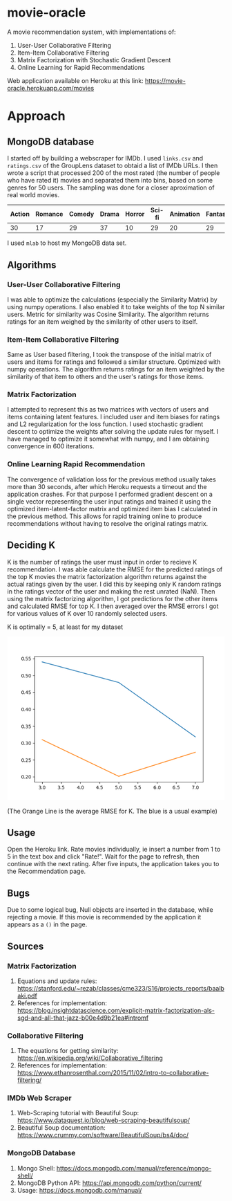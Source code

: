 # movie-oracle
A movie recommendation system, with implementations of:
1. User-User Collaborative Filtering
2. Item-Item Collaborative Filtering
3. Matrix Factorization with Stochastic Gradient Descent
4. Online Learning for Rapid Recommendations

Web application available on Heroku at this link: https://movie-oracle.herokuapp.com/movies

# Approach
## MongoDB database
I started off by building a webscraper for IMDb. I used `links.csv` and `ratings.csv` of the GroupLens dataset to obtaid a list of IMDb URLs. I then wrote a script that processed 200 of the most rated (the number of people who have rated it) movies and separated them into bins, based on some genres for 50 users. The sampling was done for a closer aproximation of real world movies. 

Action | Romance | Comedy | Drama | Horror | Sci-fi | Animation | Fantasy
-------|---------|--------|-------|--------|--------|-----------|-------
30  | 17 | 29 | 37  | 10  | 29 | 20  | 29

I used `mlab` to host my MongoDB data set.

## Algorithms
### User-User Collaborative Filtering
I was able to optimize the calculations (especially the Similarity Matrix) by using numpy operations. I also enabled it to take weights of the top N similar users. Metric for similarity was Cosine Similarity. The algorithm returns ratings for an item weighed by the similarity of other users to itself.
### Item-Item Collaborative Filtering
Same as User based filtering, I took the transpose of the initial matrix of users and items for ratings and followed a similar structure. Optimized with numpy operations. The algorithm returns ratings for an item weighted by the similarity of that item to others and the user's ratings for those items.
### Matrix Factorization
I attempted to represent this as two matrices with vectors of users and items containing latent features. I included user and item biases for ratings and L2 regularization for the loss function. I used stochastic gradient descent to optimize the weights after solving the update rules for myself. I have managed to optimize it somewhat with numpy, and I am obtaining convergence in 600 iterations. 
### Online Learning Rapid Recommendation
The convergence of validation loss for the previous method usually takes more than 30 seconds, after which Heroku requests a timeout and the application crashes. For that purpose I performed gradient descent on a single vector representing the user input ratings and trained it using the optimized item-latent-factor matrix and optimized item bias I calculated in the previous method. This allows for rapid training online to produce recommendations without having to resolve the original ratings matrix.

##  Deciding K
K is the number of ratings the user must input in order to recieve K recommendation. I was able calculate the RMSE for the predicted ratings of the top K movies the matrix factorization algorithm returns against the actual ratings given by the user. I did this by keeping only K random ratings in the ratings vector of the user and making the rest unrated (NaN). Then using the matrix factorizing algorithm, I got predictions for the other items and calculated RMSE for top K. I then averaged over the RMSE errors I got for various values of K over 10 randomly selected users. 

K  is optimally = 5, at least for my dataset

![alt text](https://github.com/divyam02/movie-oracle/blob/master/mf_plots/k_variance.png)

(The Orange Line is the average RMSE for K. The blue is a usual example)

## Usage
Open the Heroku link. Rate movies individually, ie insert a number from 1 to 5 in the text box and click "Rate!". Wait for the page to refresh, then continue with the next rating. After five inputs, the application takes you to the Recommendation page.

## Bugs
Due to some logical bug, Null objects are inserted in the database, while rejecting a movie. If this movie is recommended by the application it appears as a `()` in the page.

## Sources
### Matrix Factorization
1. Equations and update rules: https://stanford.edu/~rezab/classes/cme323/S16/projects_reports/baalbaki.pdf
2. References for implementation: https://blog.insightdatascience.com/explicit-matrix-factorization-als-sgd-and-all-that-jazz-b00e4d9b21ea#intromf
### Collaborative Filtering
1. The equations for getting similarity: https://en.wikipedia.org/wiki/Collaborative_filtering
2. References for implementation: https://www.ethanrosenthal.com/2015/11/02/intro-to-collaborative-filtering/
### IMDb Web Scraper
1. Web-Scraping tutorial with Beautiful Soup: https://www.dataquest.io/blog/web-scraping-beautifulsoup/
2. Beautiful Soup documentation: https://www.crummy.com/software/BeautifulSoup/bs4/doc/
### MongoDB Database
1. Mongo Shell: https://docs.mongodb.com/manual/reference/mongo-shell/
2. MongoDB Python API: https://api.mongodb.com/python/current/
3. Usage: https://docs.mongodb.com/manual/
